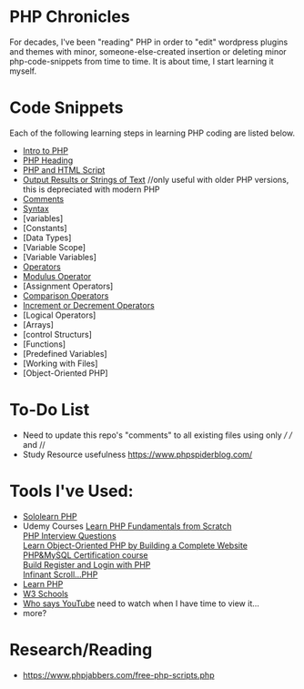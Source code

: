 # PHP Chronicles<br>
For decades, I've been "reading" PHP in order to "edit" wordpress plugins and themes with minor, someone-else-created insertion or deleting minor php-code-snippets from time to time. It is about time, I start learning it myself. 
<br>

# Code Snippets
Each of the following learning steps in learning PHP coding are listed below. 
* [Intro to PHP](https://github.com/EO4wellness/T-I-L/blob/main/PHP/php.md)
* [PHP Heading](https://github.com/EO4wellness/T-I-L/blob/main/PHP/php-heading.php)
* [PHP and HTML Script](https://github.com/EO4wellness/T-I-L/blob/main/PHP/script.html)
* [Output Results or Strings of Text](https://github.com/EO4wellness/T-I-L/blob/main/PHP/echo.php) //only useful with older PHP versions, this is depreciated with modern PHP 
* [Comments](https://github.com/EO4wellness/T-I-L/blob/main/PHP/Comments.php)
* [Syntax](https://github.com/EO4wellness/T-I-L/blob/main/PHP/syntax-language-contructs-vs-function.php)
* [variables]
* [Constants]
* [Data Types]
* [Variable Scope]
* [Variable Variables]
* [Operators](https://github.com/EO4wellness/T-I-L/blob/main/PHP/arithmetic-operators.php)
* [Modulus Operator](https://github.com/EO4wellness/T-I-L/blob/main/PHP/modulus-operator.php)
* [Assignment Operators]
* [Comparison Operators](https://github.com/EO4wellness/T-I-L/blob/main/PHP/assignment-operators.php)
* [Increment or Decrement Operators](https://github.com/EO4wellness/T-I-L/blob/main/PHP/increment-decrement-operators.php)
* [Logical Operators]
* [Arrays]
* [control Structurs]
* [Functions]
* [Predefined Variables]
* [Working with Files]
* [Object-Oriented PHP]


# To-Do List
* Need to update this repo's "comments" to all existing files using only  */  /*  and // 
* Study Resource usefulness https://www.phpspiderblog.com/  

# Tools I've Used: 
* [Sololearn PHP](https://www.sololearn.com/learning/1059)
* Udemy Courses
      [Learn PHP Fundamentals from Scratch](https://www.udemy.com/share/101GcSAkMSdF5RRH4=/)<br>
      [PHP Interview Questions](https://www.udemy.com/share/103S2iAkMSdF5RRH4=/)<br>
      [Learn Object-Oriented PHP by Building a Complete Website](https://www.udemy.com/share/101zWeAkMSdF5RRH4=/)<br>
      [PHP&MySQL Certification course](https://www.udemy.com/share/101OW5AkMSdF5RRH4=/) <br>
      [Build Register and Login with PHP](https://www.udemy.com/share/101vWgAkMSdF5RRH4=/)<br>
      [Infinant Scroll...PHP](https://www.udemy.com/share/101LnsAkMSdF5RRH4=/)<br>
* [Learn PHP](https://www.learn-php.org/)<br>
* [W3 Schools](https://www.w3schools.com/php/default.asp)<br>
* [Who says YouTube](https://www.youtube.com/watch?v=895oblyUzX8&feature=youtu.be) need to watch when I have time to view it...
* more? <br>

# Research/Reading 
* https://www.phpjabbers.com/free-php-scripts.php 
